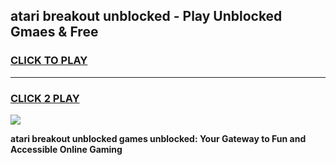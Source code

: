 
## atari breakout unblocked - Play Unblocked Gmaes & Free
<h3>
<a href="https://news.freeplayer.one?title=atari_breakout_unblocked&ref=16F">CLICK TO PLAY</a></h3>
<hr>

<h3>
<a href="https://news.freeplayer.one?title=atari_breakout_unblocked&ref=16F">CLICK 2 PLAY</a>
  
</h3>

<a href="https://news.freeplayer.one?title=atari_breakout_unblocked&ref=16F/"><img src="https://clearcache.store/games.png"></a>


**atari breakout unblocked games unblocked: Your Gateway to Fun and Accessible Online Gaming**
